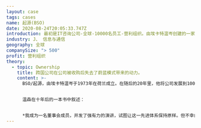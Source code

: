 ```yaml
---
layout: case
tags: cases
name: 起源(BSO)
date: 2020-08-24T20:05:33.747Z
introduction: 最初是IT咨询公司-全球-10000名员工-营利组织。由埃卡特温岑创建的一家欧洲信息技术公司，现在被合并称为阿托斯（Atos）的一部分。
industry: J、 信息与通信
geography: 全球
companySize: "> 500"
profit: 营利组织
theory:
  - topic: Ownership
    title: 跨国公司在公司被收购后失去了蔚蓝模式带来的动力。
    content: >-
      BSO/起源，由埃卡特温岑于1973年在荷兰成立。在随后的20年里，他将公司发展到10000人，在欧洲、南美和亚洲的18个国家开设了分店。该公司的结构完全由自我管理的团队单位组成，几乎没有总部，也没有管理职能。1994年，该公司与飞利浦（一家大型上市公司）的一个业务部门成立了一家合资企业，两年后飞利浦收购了BSO/起源（Origin）的多数股权。并购后短短几个月，随着传统管理实践的引入，BSO发生了根本性的变化。


      温森在十年后的一本书中叙述：


      *我成为一名董事会成员，并发了强有力的演讲，试图让这一先进体系保持原样。但不幸的是——尽管从他们的角度来看这并不奇怪——我的菲利普斯董事会的同事们经常强有力的反复对蔚蓝说“不可接受”。在菲利普成员看来，授权基层团队全权负责雇佣新成员，甚至只是赠送音乐剧门票等权限，是个“死罪”。我记得，有一次我们真的对面红着脸大喊大叫过。两个世界发生了碰撞，一个是严格的财务程序和“检查，检查，双重检查”，另一个是“信任，信任”。*
---
```


